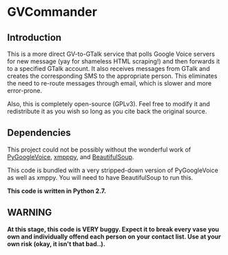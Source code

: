 # GVCommander #

Introduction
------------

This is a more direct GV-to-GTalk service that polls Google Voice servers for
new message (yay for shameless HTML scraping!) and then forwards it to a 
specified GTalk account. It also receives messages from GTalk and creates the
corresponding SMS to the appropriate person. This eliminates the need to 
re-route messages through email, which is slower and more error-prone. 

Also, this is completely open-source (GPLv3). Feel free to modify it and 
redistribute it as you wish so long as you cite back the original source.

Dependencies
------------

This project could not be possibly without the wonderful work of 
[PyGoogleVoice](http://www.code.google.com/p/pygooglevoice/), [xmpppy](http://www.xmpppy.sourceforge.net), 
and [BeautifulSoup](http://www.crummy.com/software/BeautifulSoup/). 

This code is bundled with a very stripped-down version of PyGoogleVoice as well 
as xmppy. You will need to have BeautifulSoup to run this.

**This code is written in Python 2.7.**

## WARNING ##

**At this stage, this code is VERY buggy. Expect it to break every vase you 
own and individually offend each person on your contact list. Use at your own
risk (okay, it isn't that bad..).**

